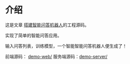 # 介绍

这是文章 [搭建智能问答机器人](https://mp.weixin.qq.com/s/fErY_flKnwtaeLmLA__-sA)的工程源码。

实现了简单的智能问答应用。

输入问答列表，训练模型，一个智能智能问答机器人便生成了！

前端源码： [demo-web/](demo-web/)
服务端源码：[demo-server/](demo-server/)
